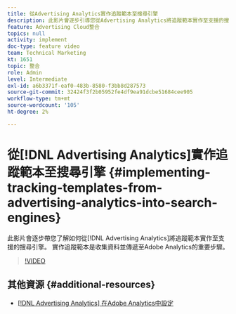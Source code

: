 ```yaml
---
title: 從Advertising Analytics實作追蹤範本至搜尋引擎
description: 此影片會逐步引導您從Advertising Analytics將追蹤範本實作至支援的搜尋引擎。 實作追蹤範本是收集資料並傳遞至Adobe Analytics的重要步驟。
feature: Advertising Cloud整合
topics: null
activity: implement
doc-type: feature video
team: Technical Marketing
kt: 1651
topic: 整合
role: Admin
level: Intermediate
exl-id: a6b3371f-eaf0-483b-8580-f3bb8d287573
source-git-commit: 32424f3f2b05952fe4df9ea91dcbe51684cee905
workflow-type: tm+mt
source-wordcount: '105'
ht-degree: 2%

---
```


# 從[!DNL Advertising Analytics]實作追蹤範本至搜尋引擎 {#implementing-tracking-templates-from-advertising-analytics-into-search-engines}

此影片會逐步帶您了解如何從[!DNL Advertising Analytics]將追蹤範本實作至支援的搜尋引擎。 實作追蹤範本是收集資料並傳遞至Adobe Analytics的重要步驟。

>[!VIDEO](https://video.tv.adobe.com/v/23120/?quality=12)

## 其他資源 {#additional-resources}

* [ [!DNL Advertising Analytics] 在Adobe Analytics中設定](https://helpx.adobe.com/analytics/kt/using/advertising-analytics-feature-video-configure.html)
